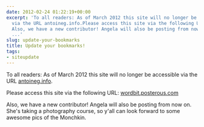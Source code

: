 ```yaml
---
date: 2012-02-24 01:22:19+00:00
excerpt: 'To all readers: As of March 2012 this site will no longer be accessible
  via the URL antoineg.info.Please access this site via the following URL: wordbit.posterous.com
  Also, we have a new contributor! Angela will also be posting from now on. She''s
  ...'
slug: update-your-bookmarks
title: Update your bookmarks!
tags:
- siteupdate
---
```


To all readers: As of March 2012 this site will no longer be accessible via the URL [antoineg.info](http://antoineg.info).

Please access this site via the following URL: [wordbit.posterous.com](http://wordbit.posterous.com)

Also, we have a new contributor! Angela will also be posting from now on. She's taking a photography course, so y'all can look forward to some awesome pics of the Monchkin.
